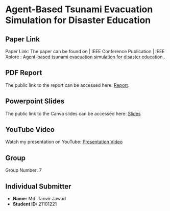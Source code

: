 
# Agent-Based Tsunami Evacuation Simulation for Disaster Education

## Paper Link
Paper Link: The paper can be found on | IEEE Conference Publication | IEEE Xplore : [Agent-based tsunami evacuation simulation for disaster education
](https://ieeexplore.ieee.org/document/6588087).
## PDF Report
The public link to the report can be accessed here: [Report](https://docs.google.com/document/d/1GAmikrzqY8WDfR39DW29vciIrErhWvx2jTeK9DOgEOg/edit).

## Powerpoint Slides
The public link to the Canva slides can be accessed here: [Slides]([https://www.canva.com/design/DAFzB3WCifI/2k7Yv_rAuBMGDzDxr0helQ/edit?utm_content=DAFzB3WCifI&utm_campaign=designshare&utm_medium=link2&utm_source=sharebutton](https://www.canva.com/design/DAFzB3WCifI/uk2zlHIPnj-2RZbVIjdLpw/view?utm_content=DAFzB3WCifI&utm_campaign=celebratory_first_publish&utm_medium=link&utm_source=editor_celebratory_first_publish))

## YouTube Video
Watch my presentation on YouTube: [Presentation Video](<URL_OF_YOUTUBE_VIDEO>)

## Group
Group Number: 7

## Individual Submitter
- **Name:** Md. Tanvir Jawad
- **Student ID:** 21101221
